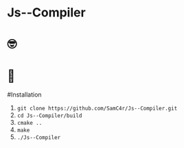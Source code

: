 # Js--Compiler


# 🤓

# 🗿

#Installation
1. `git clone https://github.com/SamC4r/Js--Compiler.git`
2. `cd Js--Compiler/build`
3. `cmake ..`
4. `make`
5. `./Js--Compiler`
